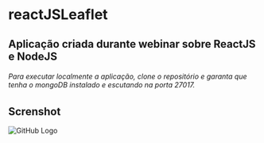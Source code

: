 # reactJSLeaflet

## Aplicação criada durante webinar sobre ReactJS e NodeJS

###### Para executar localmente a aplicação, clone o repositório e garanta que tenha o mongoDB instalado e escutando na porta 27017.

## Screnshot

![GitHub Logo](https://github.com/leonardogandrade/reactJSLeaflet/etc/reactJSLeaflet_screenshot.png)
